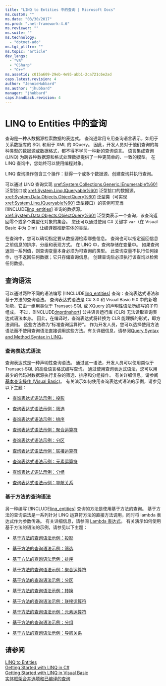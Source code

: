 ```yaml
---
title: "LINQ to Entities 中的查询 | Microsoft Docs"
ms.custom: ""
ms.date: "03/30/2017"
ms.prod: ".net-framework-4.6"
ms.reviewer: ""
ms.suite: ""
ms.technology: 
  - "dotnet-ado"
ms.tgt_pltfrm: ""
ms.topic: "article"
dev_langs: 
  - "VB"
  - "CSharp"
  - "C++"
ms.assetid: c015a609-29eb-4e95-abb1-2ca721c6e2ad
caps.latest.revision: 4
author: "JennieHubbard"
ms.author: "jhubbard"
manager: "jhubbard"
caps.handback.revision: 4
---
```

# LINQ to Entities 中的查询
查询是一种从数据源检索数据的表达式。  查询通常用专用查询语言表示，如用于关系数据库的 SQL 和用于 XML 的 XQuery。  因此，开发人员对于他们查询的每种类型的数据源或数据格式，都不得不学习一种新的查询语言。  语言集成查询 \(LINQ\) 为跨各种数据源和格式处理数据提供了一种更简单的、一致的模型。  在 LINQ 查询中，您始终可以使用编程对象。  
  
 LINQ 查询操作包含三个操作：获得一个或多个数据源、创建查询并执行查询。  
  
 可以通过 LINQ 查询实现 <xref:System.Collections.Generic.IEnumerable%601> 泛型接口或 <xref:System.Linq.IQueryable%601> 泛型接口的数据源。  <xref:System.Data.Objects.ObjectQuery%601> 泛型类（可实现 <xref:System.Linq.IQueryable%601> 泛型接口）的实例可充当 [!INCLUDE[linq_entities](../../../../../../includes/linq-entities-md.md)] 查询的数据源。  <xref:System.Data.Objects.ObjectQuery%601> 泛型类表示一个查询，该查询返回零个或多个类型化对象的集合。  您还可以通过使用 C\# 关键字 `var`（在 Visual Basic 中为 Dim）让编译器推断实体的类型。  
  
 在查询中，您可以确切指定要从数据源检索哪些信息。  查询也可以指定返回信息之前信息的排序、分组和表现方式。  在 LINQ 中，查询存储在变量中。  如果查询返回一系列值，则查询变量本身必须为可查询的类型。  此查询变量不执行任何操作，也不返回任何数据；它只存储查询信息。  创建查询后必须执行该查询以检索任何数据。  
  
## 查询语法  
 可以通过两种不同的语法编写 [!INCLUDE[linq_entities](../../../../../../includes/linq-entities-md.md)] 查询：查询表达式语法和基于方法的查询语法。  查询表达式语法是 C\# 3.0 和 Visual Basic 9.0 中的新增功能，它由一组用类似于 Transact\-SQL 或 XQuery 的声明性语法所编写的子句组成。  不过，[!INCLUDE[dnprdnshort](../../../../../../includes/dnprdnshort-md.md)] 公共语言运行库 \(CLR\) 无法读取查询表达式语法本身。  因此，在编译时，查询表达式将转换为 CLR 能理解的形式，即方法调用。  这些方法称为“标准查询运算符”。  作为开发人员，您可以选择使用方法语法而不使用查询语法直接调用这些方法。有关详细信息，请参阅[Query Syntax and Method Syntax in LINQ](../Topic/Query%20Syntax%20and%20Method%20Syntax%20in%20LINQ%20\(C%23\).md)。  
  
### 查询表达式语法  
 查询表达式是一种声明性查询语法。  通过这一语法，开发人员可以使用类似于 Transact\-SQL 的高级语言格式编写查询。  通过使用查询表达式语法，您可以用最少的代码对数据源执行复杂的筛选、排序和分组操作。  有关详细信息，请参阅[基本查询操作 \(Visual Basic\)](../Topic/Basic%20Query%20Operations%20\(Visual%20Basic\).md)。  有关演示如何使用查询表达式语法的示例，请参见以下主题：  
  
-   [查询表达式语法示例：投影](../../../../../../docs/framework/data/adonet/ef/language-reference/query-expression-syntax-examples-projection.md)  
  
-   [查询表达式语法示例：筛选](../../../../../../docs/framework/data/adonet/ef/language-reference/query-expression-syntax-examples-filtering.md)  
  
-   [查询表达式语法示例：排序](../../../../../../docs/framework/data/adonet/ef/language-reference/query-expression-syntax-examples-ordering.md)  
  
-   [查询表达式语法示例：聚合运算符](../../../../../../docs/framework/data/adonet/ef/language-reference/query-expression-syntax-examples-aggregate-operators.md)  
  
-   [查询表达式语法示例：分区](../../../../../../docs/framework/data/adonet/ef/language-reference/query-expression-syntax-examples-partitioning.md)  
  
-   [查询表达式语法示例：联接运算符](../../../../../../docs/framework/data/adonet/ef/language-reference/query-expression-syntax-examples-join-operators.md)  
  
-   [查询表达式语法示例：元素运算符](../../../../../../docs/framework/data/adonet/ef/language-reference/query-expression-syntax-examples-element-operators.md)  
  
-   [查询表达式语法示例：分组](../../../../../../docs/framework/data/adonet/ef/language-reference/query-expression-syntax-examples-grouping.md)  
  
-   [查询表达式语法示例：导航关系](../../../../../../docs/framework/data/adonet/ef/language-reference/query-expression-syntax-examples-navigating-relationships.md)  
  
### 基于方法的查询语法  
 另一种编写 [!INCLUDE[linq_entities](../../../../../../includes/linq-entities-md.md)] 查询的方法是使用基于方法的查询。  基于方法的查询语法是一系列针对 LINQ 运算符方法的直接方法调用，同时将 lambda 表达式作为参数传递。  有关详细信息，请参阅 [Lambda 表达式](../Topic/Lambda%20Expressions%20\(C%23%20Programming%20Guide\).md)。  有关演示如何使用基于方法的语法的示例，请参见以下主题：  
  
-   [基于方法的查询语法示例：投影](../../../../../../docs/framework/data/adonet/ef/language-reference/method-based-query-syntax-examples-projection.md)  
  
-   [基于方法的查询语法示例：筛选](../../../../../../docs/framework/data/adonet/ef/language-reference/method-based-query-syntax-examples-filtering.md)  
  
-   [基于方法的查询语法示例：排序](../../../../../../docs/framework/data/adonet/ef/language-reference/method-based-query-syntax-examples-ordering.md)  
  
-   [基于方法的查询语法示例：聚合运算符](../../../../../../docs/framework/data/adonet/ef/language-reference/method-based-query-syntax-examples-aggregate-operators.md)  
  
-   [基于方法的查询语法示例：分区](../../../../../../docs/framework/data/adonet/ef/language-reference/method-based-query-syntax-examples-partitioning.md)  
  
-   [基于方法的查询语法示例：转换](../../../../../../docs/framework/data/adonet/ef/language-reference/method-based-query-syntax-examples-conversion.md)  
  
-   [基于方法的查询语法示例：联接运算符](../../../../../../docs/framework/data/adonet/ef/language-reference/method-based-query-syntax-examples-join-operators.md)  
  
-   [基于方法的查询语法示例：元素运算符](../../../../../../docs/framework/data/adonet/ef/language-reference/method-based-query-syntax-examples-element-operators.md)  
  
-   [基于方法的查询语法示例：分组](../../../../../../docs/framework/data/adonet/ef/language-reference/method-based-query-syntax-examples-grouping.md)  
  
-   [基于方法的查询语法示例：导航关系](../../../../../../docs/framework/data/adonet/ef/language-reference/method-based-query-syntax-examples-navigating-relationships.md)  
  
## 请参阅  
 [LINQ to Entities](../../../../../../docs/framework/data/adonet/ef/language-reference/linq-to-entities.md)   
 [Getting Started with LINQ in C\#](../Topic/Getting%20Started%20with%20LINQ%20in%20C%23.md)   
 [Getting Started with LINQ in Visual Basic](../Topic/Getting%20Started%20with%20LINQ%20in%20Visual%20Basic.md)   
 [实体框架合并选项和已编译的查询](http://go.microsoft.com/fwlink/?LinkId=199591)